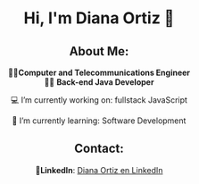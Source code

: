 
<div align = center>

# Hi, I'm Diana Ortiz 💫



##  About Me:

👨‍🎓**Computer and Telecommunications Engineer**<br>
👨‍💻 **Back-end Java Developer**<br> 


💻 I’m currently working on: fullstack JavaScript

🌱 I’m currently learning: Software Development


## Contact:

 💼**LinkedIn**: [Diana Ortiz en LinkedIn](https://www.linkedin.com/in/dianaotz/)  

 </div>
